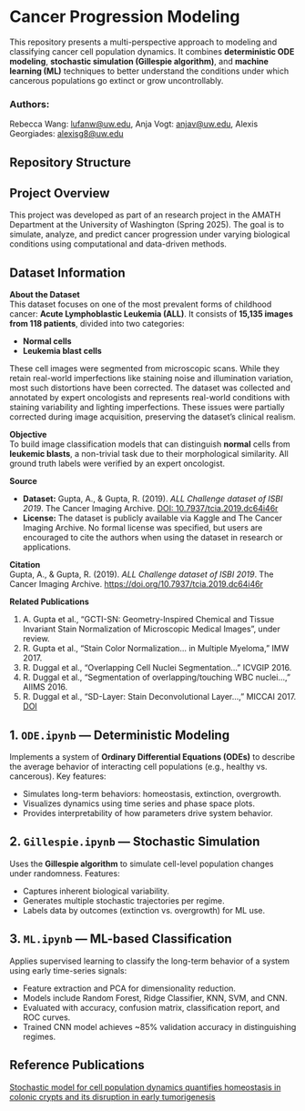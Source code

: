 # Cancer Progression Modeling

This repository presents a multi-perspective approach to modeling and classifying cancer cell population dynamics. It combines **deterministic ODE modeling**, **stochastic simulation (Gillespie algorithm)**, and **machine learning (ML)** techniques to better understand the conditions under which cancerous populations go extinct or grow uncontrollably.

### Authors: 
Rebecca Wang: lufanw@uw.edu, Anja Vogt: anjav@uw.edu, Alexis Georgiades: alexisg8@uw.edu

## Repository Structure

## Project Overview

This project was developed as part of an research project in the AMATH Department at the University of Washington (Spring 2025). The goal is to simulate, analyze, and predict cancer progression under varying biological conditions using computational and data-driven methods.

## Dataset Information

**About the Dataset**  
This dataset focuses on one of the most prevalent forms of childhood cancer: **Acute Lymphoblastic Leukemia (ALL)**. It consists of **15,135 images from 118 patients**, divided into two categories:
- **Normal cells**
- **Leukemia blast cells**

These cell images were segmented from microscopic scans. While they retain real-world imperfections like staining noise and illumination variation, most such distortions have been corrected. The dataset was collected and annotated by expert oncologists and represents real-world conditions with staining variability and lighting imperfections. These issues were partially corrected during image acquisition, preserving the dataset’s clinical realism.

**Objective**  
To build image classification models that can distinguish **normal** cells from **leukemic blasts**, a non-trivial task due to their morphological similarity. All ground truth labels were verified by an expert oncologist.

**Source**  
- **Dataset:** Gupta, A., & Gupta, R. (2019). *ALL Challenge dataset of ISBI 2019*. The Cancer Imaging Archive. [DOI: 10.7937/tcia.2019.dc64i46r](https://doi.org/10.7937/tcia.2019.dc64i46r)
- **License:** The dataset is publicly available via Kaggle and The Cancer Imaging Archive. No formal license was specified, but users are encouraged to cite the authors when using the dataset in research or applications.

**Citation**  
Gupta, A., & Gupta, R. (2019). *ALL Challenge dataset of ISBI 2019*. The Cancer Imaging Archive. https://doi.org/10.7937/tcia.2019.dc64i46r

**Related Publications**  
1. A. Gupta et al., “GCTI-SN: Geometry-Inspired Chemical and Tissue Invariant Stain Normalization of Microscopic Medical Images”, under review.  
2. R. Gupta et al., “Stain Color Normalization... in Multiple Myeloma,” IMW 2017.  
3. R. Duggal et al., “Overlapping Cell Nuclei Segmentation...” ICVGIP 2016.  
4. R. Duggal et al., “Segmentation of overlapping/touching WBC nuclei...,” AIIMS 2016.  
5. R. Duggal et al., “SD-Layer: Stain Deconvolutional Layer...,” MICCAI 2017. [DOI](https://doi.org/10.1007/978-3-319-66179-7_50)

## 1. `ODE.ipynb` — Deterministic Modeling

Implements a system of **Ordinary Differential Equations (ODEs)** to describe the average behavior of interacting cell populations (e.g., healthy vs. cancerous). Key features:
- Simulates long-term behaviors: homeostasis, extinction, overgrowth.
- Visualizes dynamics using time series and phase space plots.
- Provides interpretability of how parameters drive system behavior.

## 2. `Gillespie.ipynb` — Stochastic Simulation

Uses the **Gillespie algorithm** to simulate cell-level population changes under randomness. Features:
- Captures inherent biological variability.
- Generates multiple stochastic trajectories per regime.
- Labels data by outcomes (extinction vs. overgrowth) for ML use.

## 3. `ML.ipynb` — ML-based Classification

Applies supervised learning to classify the long-term behavior of a system using early time-series signals:
- Feature extraction and PCA for dimensionality reduction.
- Models include Random Forest, Ridge Classifier, KNN, SVM, and CNN.
- Evaluated with accuracy, confusion matrix, classification report, and ROC curves.
- Trained CNN model achieves ~85% validation accuracy in distinguishing regimes.

## Reference Publications
[Stochastic model for cell population dynamics quantifies homeostasis in colonic crypts and its disruption in early tumorigenesis](https://royalsocietypublishing.org/doi/full/10.1098/rspb.2023.1020)
